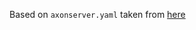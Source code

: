Based on `axonserver.yaml` taken from [here](https://docs.axoniq.io/reference-guide/v/4.4/axon-server/installation/docker-k8s/axon-server-se#kubernetes)
